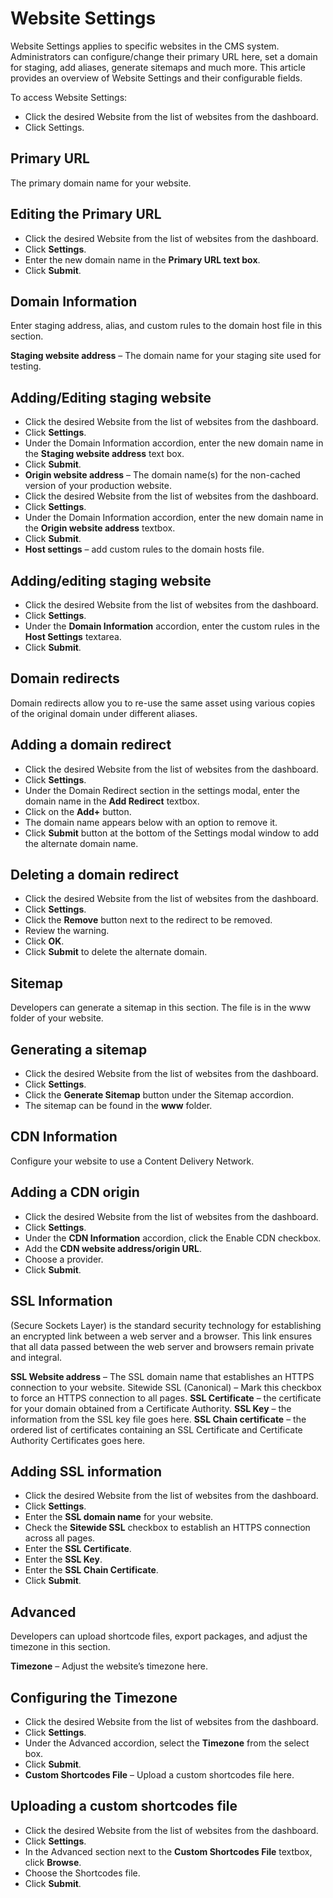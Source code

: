 # Website Settings

Website Settings applies to specific websites in the CMS system. Administrators can configure/change their primary URL here, set a domain for staging, add aliases, generate sitemaps and much more. This article provides an overview of Website Settings and their configurable fields.

To access Website Settings:

* Click the desired Website from the list of websites from the dashboard.
* Click Settings.

## Primary URL

The primary domain name for your website.

## Editing the Primary URL

* Click the desired Website from the list of websites from the dashboard.
* Click **Settings**.
* Enter the new domain name in the **Primary URL text box**.
* Click **Submit**.

## Domain Information 

Enter staging address, alias, and custom rules to the domain host file in this section.

**Staging website address** – The domain name for your staging site used for testing.

## Adding/Editing staging website

* Click the desired Website from the list of websites from the dashboard.
* Click **Settings**.
* Under the Domain Information accordion, enter the new domain name in the **Staging website address** text box.
* Click **Submit**.
* **Origin website address** – The domain name(s) for the non-cached version of your production website. 
* Click the desired Website from the list of websites from the dashboard.
* Click **Settings**.
* Under the Domain Information accordion, enter the new domain name in the **Origin website address** textbox. 
* Click **Submit**.
* **Host settings** – add custom rules to the domain hosts file.

## Adding/editing staging website

* Click the desired Website from the list of websites from the dashboard.
* Click **Settings**.
* Under the **Domain Information** accordion, enter the custom rules in the **Host Settings** textarea.
* Click **Submit**.

## Domain redirects

Domain redirects allow you to re-use the same asset using various copies of the original domain under different aliases.

## Adding a domain redirect

* Click the desired Website from the list of websites from the dashboard.
* Click **Settings**.
* Under the Domain Redirect section in the settings modal, enter the domain name in the **Add Redirect** textbox. 
* Click on the **Add+** button.
* The domain name appears below with an option to remove it. 
* Click **Submit** button at the bottom of the Settings modal window to add the alternate domain name.

## Deleting a domain redirect

* Click the desired Website from the list of websites from the dashboard.
* Click **Settings**.
* Click the **Remove** button next to the redirect to be removed. 
* Review the warning.
* Click **OK**.
* Click **Submit** to delete the alternate domain.

## Sitemap 

Developers can generate a sitemap in this section. The file is in the www folder of your website.

## Generating a sitemap

* Click the desired Website from the list of websites from the dashboard.
* Click **Settings**.
* Click the **Generate Sitemap** button under the Sitemap accordion.
* The sitemap can be found in the **www** folder. 

## CDN Information 

Configure your website to use a Content Delivery Network.

## Adding a CDN origin

* Click the desired Website from the list of websites from the dashboard.
* Click **Settings**.
* Under the **CDN Information** accordion, click the Enable CDN checkbox.
* Add the **CDN website address/origin URL**.
* Choose a provider.
* Click **Submit**.

## SSL Information  

(Secure Sockets Layer) is the standard security technology for establishing an encrypted link between a web server and a browser. This link ensures that all data passed between the web server and browsers remain private and integral.

**SSL Website address** – The SSL domain name that establishes an HTTPS connection to your website.
Sitewide SSL (Canonical) – Mark this checkbox to force an  HTTPS connection to all pages.
**SSL Certificate** – the certificate for your domain obtained from a Certificate Authority.
**SSL Key** – the information from the SSL key file goes here.
**SSL Chain certificate** – the ordered list of certificates containing an SSL Certificate and Certificate Authority Certificates goes here.

## Adding SSL information

* Click the desired Website from the list of websites from the dashboard.
* Click **Settings**.
* Enter the **SSL domain name** for your website.
* Check the **Sitewide SSL** checkbox to establish an HTTPS connection across all pages.
* Enter the **SSL Certificate**.
* Enter the **SSL Key**.
* Enter the **SSL Chain Certificate**.
* Click **Submit**.

## Advanced  

Developers can upload shortcode files, export packages, and adjust the timezone in this section.

**Timezone** – Adjust the website’s timezone here.

## Configuring the Timezone

* Click the desired Website from the list of websites from the dashboard.
* Click **Settings**.
* Under the Advanced accordion, select the **Timezone** from the select box.
* Click **Submit**.
* **Custom Shortcodes File** – Upload a custom shortcodes file here.
 
## Uploading a custom shortcodes file

* Click the desired Website from the list of websites from the dashboard.
* Click **Settings**.
* In the Advanced section next to the **Custom Shortcodes File** textbox, click **Browse**.
* Choose the Shortcodes file.  
* Click **Submit**.

